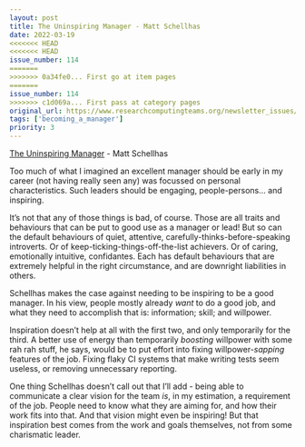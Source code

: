 ```yaml
---
layout: post
title: The Uninspiring Manager - Matt Schellhas
date: 2022-03-19
<<<<<<< HEAD
<<<<<<< HEAD
issue_number: 114
=======
>>>>>>> 0a34fe0... First go at item pages
=======
issue_number: 114
>>>>>>> c1d069a... First pass at category pages
original_url: https://www.researchcomputingteams.org/newsletter_issues/0114
tags: ['becoming_a_manager']
priority: 3
---
```


<!-- markdownlint-disable MD033 -->
<!-- markdownlint-disable MD041 -->
<!-- markdownlint-disable MD049 -->

[The Uninspiring Manager](https://matt-schellhas.medium.com/the-uninspiring-manager-e2e2e752ab24) - Matt Schellhas

Too much of what I imagined an excellent manager should be early
in my career (not having really seen any) was focussed on personal
characteristics.  Such leaders should be engaging, people-persons…
and inspiring.

It’s not that any of those things is bad, of course.  Those are all
traits and behaviours that can be put to good use as a manager or
lead!  But so can the default behaviours of quiet, attentive,
carefully-thinks-before-speaking introverts.  Or of
keep-ticking-things-off-the-list achievers.  Or of caring, emotionally
intuitive, confidantes.  Each has default behaviours that are
extremely helpful in the right circumstance, and are downright
liabilities in others.

Schellhas makes the case against needing to be inspiring to be a
good manager.  In his view, people mostly already *want* to do a
good job, and what they need to accomplish that is: information;
skill; and willpower.

Inspiration doesn’t help at all with the first two, and only
temporarily for the third.  A better use of energy than temporarily
*boosting* willpower with some rah rah stuff, he says, would be to
put effort into fixing willpower-*sapping* features of the job.
Fixing flaky CI systems that make writing tests seem useless, or
removing unnecessary reporting.

One thing Schellhas doesn’t call out that I’ll add - being able to
communicate a clear vision for the team *is*, in my estimation, a
requirement of the job.  People need to know what they are aiming
for, and how their work fits into that.  And that vision might even
be inspiring!  But that inspiration best comes from the work and
goals themselves, not from some charismatic leader.
